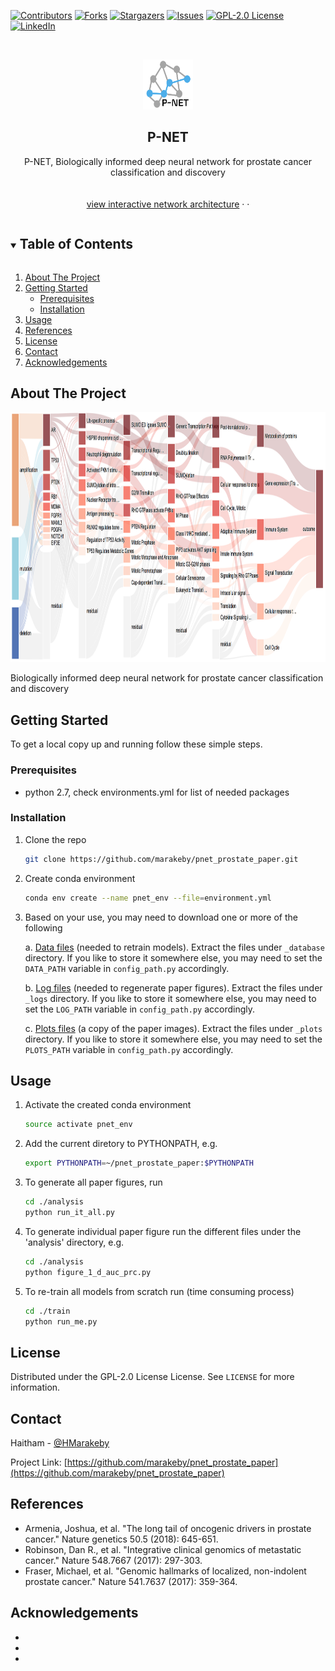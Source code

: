 <!--
MIT License

Copyright (c) 2018 Othneil Drew

Permission is hereby granted, free of charge, to any person obtaining a copy
of this software and associated documentation files (the "Software"), to deal
in the Software without restriction, including without limitation the rights
to use, copy, modify, merge, publish, distribute, sublicense, and/or sell
copies of the Software, and to permit persons to whom the Software is
furnished to do so, subject to the following conditions:

The above copyright notice and this permission notice shall be included in all
copies or substantial portions of the Software.

THE SOFTWARE IS PROVIDED "AS IS", WITHOUT WARRANTY OF ANY KIND, EXPRESS OR
IMPLIED, INCLUDING BUT NOT LIMITED TO THE WARRANTIES OF MERCHANTABILITY,
FITNESS FOR A PARTICULAR PURPOSE AND NONINFRINGEMENT. IN NO EVENT SHALL THE
AUTHORS OR COPYRIGHT HOLDERS BE LIABLE FOR ANY CLAIM, DAMAGES OR OTHER
LIABILITY, WHETHER IN AN ACTION OF CONTRACT, TORT OR OTHERWISE, ARISING FROM,
OUT OF OR IN CONNECTION WITH THE SOFTWARE OR THE USE OR OTHER DEALINGS IN THE
SOFTWARE.
-->

<!--
*** Thanks for checking out the Best-README-Template. If you have a suggestion
*** that would make this better, please fork the repo and create a pull request
*** or simply open an issue with the tag "enhancement".
*** Thanks again! Now go create something AMAZING! :D
***
***
***
*** To avoid retyping too much info. Do a search and replace for the following:
*** marakeby, pnet_prostate_paper, twitter_handle, email, P-NET, project_description
-->



<!-- PROJECT SHIELDS -->
<!--
*** I'm using markdown "reference style" links for readability.
*** Reference links are enclosed in brackets [ ] instead of parentheses ( ).
*** See the bottom of this document for the declaration of the reference variables
*** for contributors-url, forks-url, etc. This is an optional, concise syntax you may use.
*** https://www.markdownguide.org/basic-syntax/#reference-style-links
-->
[![Contributors][contributors-shield]][contributors-url]
[![Forks][forks-shield]][forks-url]
[![Stargazers][stars-shield]][stars-url]
[![Issues][issues-shield]][issues-url]
[![GPL-2.0 License][license-shield]][license-url]
[![LinkedIn][linkedin-shield]][linkedin-url]



<!-- PROJECT LOGO -->
<br />
<p align="center">
  <a href="https://github.com/marakeby/pnet_prostate_paper">
    <img src="_plots/logo.png" alt="Logo" width="80" height="80">
  </a>

  <h2 align="center">P-NET</h2>

  <p align="center">
    P-NET, Biologically informed deep neural network for prostate cancer classification and discovery
    <br />
    <br />
    <br />
    <a href="https://htmlpreview.github.io/?https://github.com/marakeby/pnet_prostate_paper/blob/master/_plots/figure3/sankey_full.html">view interactive network architecture</a>
    ·
    ·
  </p>
</p>



<!-- TABLE OF CONTENTS -->
<details open="open">
  <summary><h2 style="display: inline-block">Table of Contents</h2></summary>
  <ol>
    <li>
      <a href="#about-the-project">About The Project</a>
    </li>
    <li>
      <a href="#getting-started">Getting Started</a>
      <ul>
        <li><a href="#prerequisites">Prerequisites</a></li>
        <li><a href="#installation">Installation</a></li>
      </ul>
    </li>
    <li><a href="#usage">Usage</a></li>
    <li><a href="#References">References</a></li>
    <li><a href="#license">License</a></li>
    <li><a href="#contact">Contact</a></li>
    <li><a href="#acknowledgements">Acknowledgements</a></li>
  </ol>
</details>



<!-- ABOUT THE PROJECT -->
## About The Project

<p align="center">
  <a href="https://github.com/marakeby/pnet_prostate_paper">
    <img src="_plots/screenshot.png" alt="Logo" width="900" height="400">
  </a>
  </p>
  

Biologically informed deep neural network for prostate cancer classification and discovery

<!-- GETTING STARTED -->
## Getting Started

To get a local copy up and running follow these simple steps.

### Prerequisites

* python 2.7, check environments.yml for list of needed packages
 

### Installation

1. Clone the repo
   ```sh
   git clone https://github.com/marakeby/pnet_prostate_paper.git
   ```
2. Create conda environment
   ```sh
   conda env create --name pnet_env --file=environment.yml
   ```
3. Based on your use, you may need to download one or more of the following 

    a. [Data files](https://drive.google.com/uc?id=156fypNOfaLOfXUeJbcqF776rqHs6linh&export=download) (needed to retrain models). Extract the files under ```_database``` directory. If you like to store it somewhere else, you may need to set the ```DATA_PATH``` variable in ```config_path.py``` accordingly.
    
    b. [Log files](https://drive.google.com/uc?id=1KioP2VeCe95GN9QKZcHzU-mdeBidcclR&export=download) (needed to regenerate paper figures). Extract the files under ```_logs``` directory. If you like to store it somewhere else, you may need to set the ```LOG_PATH``` variable in ```config_path.py``` accordingly.
  
    c. [Plots files](https://drive.google.com/uc?id=1_jF01QtxyWDHt00AhKOj6hQJeTbUpAAl&export=download) (a copy of the paper images). Extract the files under ```_plots``` directory. If you like to store it somewhere else, you may need to set the ```PLOTS_PATH``` variable in ```config_path.py``` accordingly.


<!-- USAGE EXAMPLES -->
## Usage

1. Activate the created conda environment
   ```sh
   source activate pnet_env
   ```
2. Add the current diretory to PYTHONPATH, e.g. 

   ```sh
   export PYTHONPATH=~/pnet_prostate_paper:$PYTHONPATH
   ```
   
3. To generate all paper figures, run 
     ```sh
   cd ./analysis
   python run_it_all.py
   ```
   
4. To generate individual paper figure run the different files under the 'analysis' directory, e.g. 
     ```sh
   cd ./analysis
   python figure_1_d_auc_prc.py
   ```
   
5. To re-train all models from scratch run (time consuming process) 
   ```sh
   cd ./train
   python run_me.py
   ```


<!-- LICENSE -->
## License

Distributed under the GPL-2.0 License License. See `LICENSE` for more information.



<!-- CONTACT -->
## Contact

Haitham - [@HMarakeby](https://twitter.com/HMarakeby) 

Project Link: [https://github.com/marakeby/pnet_prostate_paper](https://github.com/marakeby/pnet_prostate_paper)


<!-- References -->
## References

* Armenia, Joshua, et al. "The long tail of oncogenic drivers in prostate cancer." Nature genetics 50.5 (2018): 645-651.
* Robinson, Dan R., et al. "Integrative clinical genomics of metastatic cancer." Nature 548.7667 (2017): 297-303.
* Fraser, Michael, et al. "Genomic hallmarks of localized, non-indolent prostate cancer." Nature 541.7637 (2017): 359-364.

<!-- ACKNOWLEDGEMENTS -->
## Acknowledgements

* []()
* []()
* []()





<!-- MARKDOWN LINKS & IMAGES -->
<!-- https://www.markdownguide.org/basic-syntax/#reference-style-links -->
[contributors-shield]: https://img.shields.io/github/contributors/marakeby/pnet_prostate_paper.svg?style=for-the-badge
[contributors-url]: https://github.com/marakeby/pnet_prostate_paper/graphs/contributors
[forks-shield]: https://img.shields.io/github/forks/marakeby/pnet_prostate_paper.svg?style=for-the-badge
[forks-url]: https://github.com/marakeby/pnet_prostate_paper/network/members
[stars-shield]: https://img.shields.io/github/stars/marakeby/pnet_prostate_paper.svg?style=for-the-badge
[stars-url]: https://github.com/marakeby/pnet_prostate_paper/stargazers
[issues-shield]: https://img.shields.io/github/issues/marakeby/pnet_prostate_paper.svg?style=for-the-badge
[issues-url]: https://github.com/marakeby/pnet_prostate_paper/issues
[license-shield]: https://img.shields.io/github/license/marakeby/pnet_prostate_paper.svg?style=for-the-badge
[license-url]: https://github.com/marakeby/pnet_prostate_paper/blob/master/LICENSE.txt
[linkedin-shield]: https://img.shields.io/badge/-LinkedIn-black.svg?style=for-the-badge&logo=linkedin&colorB=555
[linkedin-url]: https://linkedin.com/in/haitham-elmarakeby-29030119
